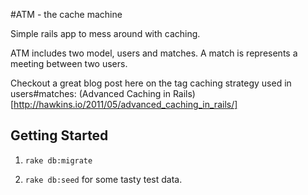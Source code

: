 #ATM - the cache machine

Simple rails app to mess around with caching.


ATM includes two model, users and matches. A match is represents a meeting between two users.

Checkout a great blog post here on the tag caching strategy used in users#matches: (Advanced Caching in Rails)[http://hawkins.io/2011/05/advanced_caching_in_rails/]

Getting Started
---

1. ```rake db:migrate```

2. ```rake db:seed``` for some tasty test data.